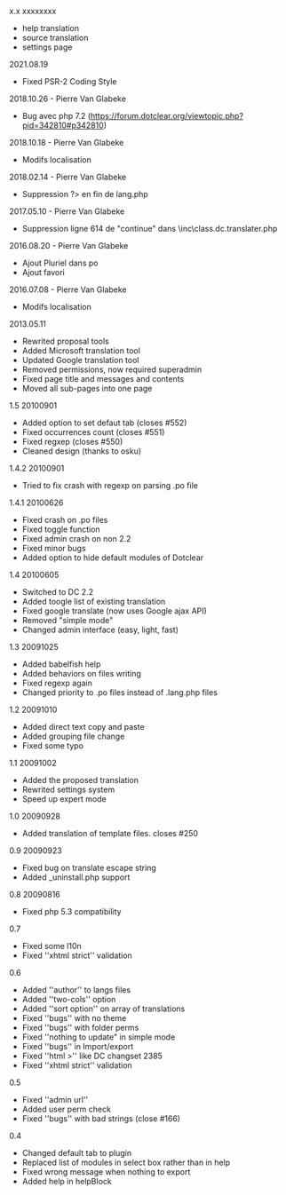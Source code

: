 x.x xxxxxxxx
 - help translation
 - source translation
 - settings page

2021.08.19
 * Fixed PSR-2 Coding Style

2018.10.26 - Pierre Van Glabeke
 * Bug avec php 7.2 (https://forum.dotclear.org/viewtopic.php?pid=342810#p342810)

2018.10.18 - Pierre Van Glabeke
 * Modifs localisation

2018.02.14 - Pierre Van Glabeke
 * Suppression ?> en fin de lang.php

2017.05.10 - Pierre Van Glabeke
 * Suppression ligne 614 de "continue" dans \inc\class.dc.translater.php

2016.08.20 - Pierre Van Glabeke
 * Ajout Pluriel dans po
 * Ajout favori

2016.07.08 - Pierre Van Glabeke
 * Modifs localisation

2013.05.11
 * Rewrited proposal tools
 * Added Microsoft translation tool
 * Updated Google translation tool
 * Removed permissions, now required superadmin
 * Fixed page title and messages and contents
 * Moved all sub-pages into one page

1.5 20100901
 * Added option to set defaut tab (closes #552)
 * Fixed occurrences count (closes #551)
 * Fixed regxep (closes #550)
 * Cleaned design (thanks to osku)

1.4.2 20100901
 * Tried to fix crash with regexp on parsing .po file

1.4.1 20100626
 * Fixed crash on .po files
 * Fixed toggle function
 * Fixed admin crash on non 2.2
 * Fixed minor bugs
 * Added option to hide default modules of Dotclear

1.4 20100605
 * Switched to DC 2.2
 * Added toogle list of existing translation
 * Fixed google translate (now uses Google ajax API)
 * Removed "simple mode"
 * Changed admin interface (easy, light, fast)

1.3 20091025
 * Added babelfish help
 * Added behaviors on files writing
 * Fixed regexp again
 * Changed priority to .po files instead of .lang.php files

1.2 20091010
 * Added direct text copy and paste
 * Added grouping file change
 * Fixed some typo

1.1 20091002
 * Added the proposed translation 
 * Rewrited settings system
 * Speed up expert mode

1.0 20090928
 * Added translation of template files. closes #250

0.9 20090923
 * Fixed bug on translate escape string
 * Added _uninstall.php support

0.8 20090816
 * Fixed php 5.3 compatibility

0.7
 * Fixed some l10n
 * Fixed ''xhtml strict'' validation

0.6
 * Added ''author'' to langs files
 * Added ''two-cols'' option
 * Added ''sort option'' on array of translations
 * Fixed ''bugs'' with no theme
 * Fixed ''bugs'' with folder perms
 * Fixed ''nothing to update" in simple mode
 * Fixed ''bugs'' in Import/export
 * Fixed ''html &gt;'' like DC changset 2385
 * Fixed ''xhtml strict'' validation

0.5
 * Fixed ''admin url''
 * Added user perm check
 * Fixed ''bugs'' with bad strings (close #166)

0.4
 * Changed default tab to plugin
 * Replaced list of modules in select box rather than in help
 * Fixed wrong message when nothing to export
 * Added help in helpBlock